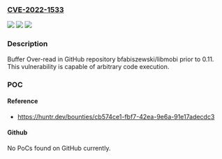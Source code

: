 ### [CVE-2022-1533](https://cve.mitre.org/cgi-bin/cvename.cgi?name=CVE-2022-1533)
![](https://img.shields.io/static/v1?label=Product&message=bfabiszewski%2Flibmobi&color=blue)
![](https://img.shields.io/static/v1?label=Version&message=n%2Fa&color=blue)
![](https://img.shields.io/static/v1?label=Vulnerability&message=CWE-126%20Buffer%20Over-read&color=brighgreen)

### Description

Buffer Over-read in GitHub repository bfabiszewski/libmobi prior to 0.11. This vulnerability is capable of arbitrary code execution.

### POC

#### Reference
- https://huntr.dev/bounties/cb574ce1-fbf7-42ea-9e6a-91e17adecdc3

#### Github
No PoCs found on GitHub currently.

